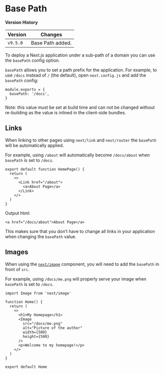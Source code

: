 # Base Path

**Version History**

<table><thead><tr class="header"><th>Version</th><th>Changes</th></tr></thead><tbody><tr class="odd"><td><code>v9.5.0</code></td><td>Base Path added.</td></tr></tbody></table>

To deploy a Next.js application under a sub-path of a domain you can use the `basePath` config option.

`basePath` allows you to set a path prefix for the application. For example, to use `/docs` instead of `/` (the default), open `next.config.js` and add the `basePath` config:

    module.exports = {
      basePath: '/docs',
    }

Note: this value must be set at build time and can not be changed without re-building as the value is inlined in the client-side bundles.

## Links

When linking to other pages using `next/link` and `next/router` the `basePath` will be automatically applied.

For example, using `/about` will automatically become `/docs/about` when `basePath` is set to `/docs`.

    export default function HomePage() {
      return (
        <>
          <Link href="/about">
            <a>About Page</a>
          </Link>
        </>
      )
    }

Output html:

    <a href="/docs/about">About Page</a>

This makes sure that you don’t have to change all links in your application when changing the `basePath` value.

## Images

When using the [`next/image`](/docs/api-reference/next/image.md) component, you will need to add the `basePath` in front of `src`.

For example, using `/docs/me.png` will properly serve your image when `basePath` is set to `/docs`.

    import Image from 'next/image'

    function Home() {
      return (
        <>
          <h1>My Homepage</h1>
          <Image
            src="/docs/me.png"
            alt="Picture of the author"
            width={500}
            height={500}
          />
          <p>Welcome to my homepage!</p>
        </>
      )
    }

    export default Home
